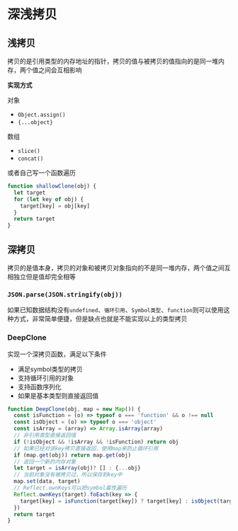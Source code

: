 # 深浅拷贝

## 浅拷贝
拷贝的是引用类型的内存地址的指针，拷贝的值与被拷贝的值指向的是同一堆内存，两个值之间会互相影响

**实现方式**

对象
  - `Object.assign()`
  - `{...object}`

数组
- `slice()`
- `concat()`

或者自己写一个函数遍历
```javascript
function shallowClone(obj) {
  let target
  for (let key of obj) {
    target[key] = obj[key]
  }
  return target
}
```

## 深拷贝
拷贝的是值本身，拷贝的对象和被拷贝对象指向的不是同一堆内存，两个值之间互相独立但是值却完全相等

### `JSON.parse(JSON.stringify(obj))`
如果已知数据结构没有`undefined`、`循环引用`、`Symbol类型`、`function`则可以使用这种方式，非常简单便捷，但是缺点也就是不能实现以上的类型拷贝

### DeepClone
实现一个深拷贝函数，满足以下条件
- 满足symbol类型的拷贝
- 支持循环引用的对象
- 支持函数序列化
- 如果是基本类型则直接返回值

```javascript
function DeepClone(obj, map = new Map()) {
  const isFunction = (o) => typeof o === 'function' && o !== null
  const isObject = (o) => typeof o === 'object'
  const isArray = (array) => Array.isArray(array)
  // 非引用类型直接返回值
  if (!isObject && !isArray && !isFunction) return obj
  // 如果已经对该key拷贝直接返回，使用map来防止循环引用
  if (map.get(obj)) return map.get(obj)
  // 返回一个新的内存对象
  let target = isArray(obj)? [] : {...obj}
  // 当前对象没有被拷贝过，所以保存到key中
  map.set(data, target)
  // Reflect.ownKeys可以把symbol属性遍历
  Reflect.ownKeys(target).foEach(key => {
    target[key] = isFunction(target[key]) ? target[key] : isObject(target[key]) ? DeepClone(target[key]) : target[key]
  })
  return target
}
```

